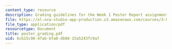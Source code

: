 ```yaml
---
content_type: resource
description: Grading guidelines for the Week 1 Poster Report assignment.
file: https://ol-ocw-studio-app-production.s3.amazonaws.com/courses/3-014-materials-laboratory-fall-2006/6cb15c964fabbfa0db0d15a5243fc9a7_poster_grading.pdf
file_type: application/pdf
resourcetype: Document
title: poster_grading.pdf
uid: 6cb15c96-4fab-bfa0-db0d-15a5243fc9a7
---
```

